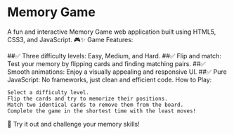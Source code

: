 # Memory Game 
A fun and interactive Memory Game web application built using HTML5, CSS3, and JavaScript. 🎮✨
Game Features:

##✅ Three difficulty levels: Easy, Medium, and Hard.
##✅ Flip and match: Test your memory by flipping cards and finding matching pairs.
##✅ Smooth animations: Enjoy a visually appealing and responsive UI.
##✅ Pure JavaScript: No frameworks, just clean and efficient code.
How to Play:

    Select a difficulty level.
    Flip the cards and try to memorize their positions.
    Match two identical cards to remove them from the board.
    Complete the game in the shortest time with the least moves!

🚀 Try it out and challenge your memory skills!
